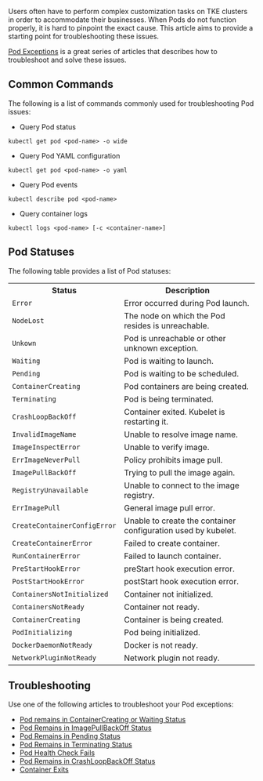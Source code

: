 Users often have to perform complex customization tasks on TKE clusters in order to accommodate their businesses. When Pods do not function properly, it is hard to pinpoint the exact cause. This article aims to provide a starting point for troubleshooting these issues.

[Pod Exceptions](https://intl.cloud.tencent.com/document/product/457/35760#.E9.97.AE.E9.A2.98.E5.AE.9A.E4.BD.8D) is a great series of articles that describes how to troubleshoot and solve these issues.

## Common Commands

The following is a list of commands commonly used for troubleshooting Pod issues:

* Query Pod status
```
kubectl get pod <pod-name> -o wide
```
* Query Pod YAML configuration
```
kubectl get pod <pod-name> -o yaml
```
* Query Pod events
```
kubectl describe pod <pod-name>
```
* Query container logs
```
kubectl logs <pod-name> [-c <container-name>]
```

## Pod Statuses

The following table provides a list of Pod statuses:
<table>
	<tr>
	<th>Status</th> <th>Description</th>
	</tr>
	<tr>
	<td><code>Error</code></td><td>Error occurred during Pod launch.</td>
	</tr>
	<tr>
	<td><code>NodeLost</code></td><td>The node on which the Pod resides is unreachable.</td>
	</tr>
	<tr>
	<td><code>Unkown</code></td><td>Pod is unreachable or other unknown exception.</td>
	</tr>
	<tr>
	<td><code>Waiting</code></td><td>Pod is waiting to launch.</td>
	</tr>
	<tr>
	<td><code>Pending</code></td><td>Pod is waiting to be scheduled.</td>
	</tr>
	<tr>
	<td><code>ContainerCreating</code></td><td>Pod containers are being created.</td>
	</tr>
	<tr>
	<td><code>Terminating</code></td><td>Pod is being terminated.</td>
	</tr>
	<tr>
	<td><code>CrashLoopBackOff</code></td><td>Container exited. Kubelet is restarting it.</td>
	</tr>
	<tr>
	<td><code>InvalidImageName</code></td><td>Unable to resolve image name.</td>
	</tr>
	<tr>
	<td><code>ImageInspectError</code></td><td>Unable to verify image.</td>
	</tr>
	<tr>
	<td><code>ErrImageNeverPull</code></td><td>Policy prohibits image pull.</td>
	</tr>
	<tr>
	<td><code>ImagePullBackOff</code></td><td>Trying to pull the image again.</td>
	</tr>
	<tr>
	<td><code>RegistryUnavailable</code></td><td>Unable to connect to the image registry.</td>
	</tr>
	<tr>
	<td><code>ErrImagePull</code></td><td>General image pull error.</td>
	</tr>
	<tr>
	<td><code>CreateContainerConfigError</code></td><td>Unable to create the container configuration used by kubelet.</td>
	</tr>
	<tr>
	<td><code>CreateContainerError</code></td><td>Failed to create container.</td>
	</tr>
	<tr>
	<td><code>RunContainerError</code></td><td>Failed to launch container.</td>
	</tr>
	<tr>
	<td><code>PreStartHookError</code></td><td>preStart hook execution error.</td>
	</tr>
	<tr>
	<td><code>PostStartHookError</code></td><td>postStart hook execution error.</td>
	</tr>
	<tr>
	<td><code>ContainersNotInitialized</code></td><td>Container not initialized.</td>
	</tr>
	<tr>
	<td><code>ContainersNotReady</code></td><td>Container not ready.</td>
	</tr>
	<tr>
	<td><code>ContainerCreating</code></td><td>Container is being created.</td>
	</tr>
	<tr>
	<td><code>PodInitializing</code></td><td>Pod being initialized.</td>
	</tr>
	<tr>
	<td><code>DockerDaemonNotReady</code></td><td>Docker is not ready.</td>
	</tr>
	<tr>
	<td><code>NetworkPluginNotReady</code></td><td>Network plugin not ready.</td>
	</tr>
</table>


## Troubleshooting
Use one of the following articles to troubleshoot your Pod exceptions:
- [Pod remains in ContainerCreating or Waiting Status](https://intl.cloud.tencent.com/document/product/457/35761)
- [Pod Remains in ImagePullBackOff Status](https://intl.cloud.tencent.com/document/product/457/35762)
- [Pod Remains in Pending Status](https://intl.cloud.tencent.com/document/product/457/35763)
- [Pod Remains in Terminating Status](https://intl.cloud.tencent.com/document/product/457/35764)
- [Pod Health Check Fails](https://intl.cloud.tencent.com/document/product/457/35765)
- [Pod Remains in CrashLoopBackOff Status](https://intl.cloud.tencent.com/document/product/457/35766)
- [Container Exits](https://intl.cloud.tencent.com/document/product/457/35767)
